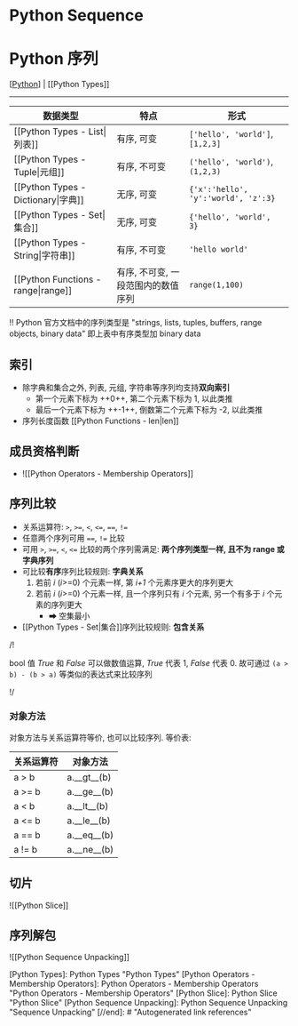 # Python Sequence

# Python 序列

[[Python]] | [[Python Types]]

---

| 数据类型                            | 特点         | 形式                                |
|-----------------------------------|------------|-------------------------------------|
| [[Python Types - List\|列表]]       | 有序, 可变   | `['hello', 'world']`, `[1,2,3]`     |
| [[Python Types - Tuple\|元组]]      | 有序, 不可变 | `('hello', 'world')`, `(1,2,3)`     |
| [[Python Types - Dictionary\|字典]] | 无序, 可变   | `{'x':'hello', 'y':'world', 'z':3}` |
| [[Python Types - Set\|集合]]        | 无序, 可变   | `{'hello', 'world', 3}`             |
| [[Python Types - String\|字符串]]   | 有序, 不可变 | `'hello world'`                     |
| [[Python Functions - range\|range]] | 有序, 不可变, 一段范围内的数值序列 | `range(1,100)`|

!! Python 官方文档中的序列类型是 "strings, lists, tuples, buffers, range objects, binary data" 即上表中有序类型加 binary data

## 索引

* 除字典和集合之外, 列表, 元组, 字符串等序列均支持**双向索引**
    * 第一个元素下标为 ++0++, 第二个元素下标为 1, 以此类推
    * 最后一个元素下标为 ++-1++, 倒数第二个元素下标为 -2, 以此类推
* 序列长度函数 [[Python Functions - len|len]]

## 成员资格判断

* ![[Python Operators - Membership Operators]]

## 序列比较

* 关系运算符: `>`, `>=`, `<`, `<=`, `==`, `!=`
* 任意两个序列可用 `==`, `!=` 比较
* 可用 `>`, `>=`, `<`, `<=` 比较的两个序列需满足: **两个序列类型一样, 且不为 range 或字典序列**
* 可比较**有序**序列比较规则: **字典关系**
    1. 若前 *i* (*i*>=0) 个元素一样, 第 *i+1* 个元素序更大的序列更大
    2. 若前 *i* (*i*>=0) 个元素一样, 且一个序列只有 *i* 个元素, 另一个有多于 *i* 个元素的序列更大
        * ➡ 空集最小
* [[Python Types - Set|集合]]序列比较规则: **包含关系**

/!

bool 值 *True* 和 *False* 可以做数值运算, *True* 代表 1, *False* 代表 0. 故可通过 `(a > b) - (b > a)` 等类似的表达式来比较序列

!/

### 对象方法

对象方法与关系运算符等价, 也可以比较序列. 等价表:

| 关系运算符  |  对象方法     |
|------------|--------------|
| a > b      | a._\_gt__(b) |
| a >= b     | a._\_ge__(b) |
| a < b      | a._\_lt__(b) |
| a <= b     | a._\_le__(b) |
| a == b     | a._\_eq__(b) |
| a != b     | a._\_ne__(b) |

## 切片

![[Python Slice]]

## 序列解包

![[Python Sequence Unpacking]]

[//begin]: # "Autogenerated link references for markdown compatibility"
[Python]: Python "Python"
[Python Types]: Python Types "Python Types"
[Python Operators - Membership Operators]: Python Operators - Membership Operators "Python Operators - Membership Operators"
[Python Slice]: Python Slice "Python Slice"
[Python Sequence Unpacking]: Python Sequence Unpacking "Sequence Unpacking"
[//end]: # "Autogenerated link references"